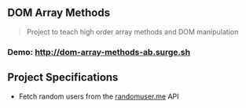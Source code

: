## DOM Array Methods

> Project to teach high order array methods and DOM manipulation

### Demo: http://dom-array-methods-ab.surge.sh

## Project Specifications
- Fetch random users from the [randomuser.me](https://randomuser.me) API
